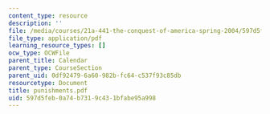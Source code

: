 ```yaml
---
content_type: resource
description: ''
file: /media/courses/21a-441-the-conquest-of-america-spring-2004/597d5feb0a74b7319c431bfabe95a998_punishments.pdf
file_type: application/pdf
learning_resource_types: []
ocw_type: OCWFile
parent_title: Calendar
parent_type: CourseSection
parent_uid: 0df92479-6a60-982b-fc64-c537f93c85db
resourcetype: Document
title: punishments.pdf
uid: 597d5feb-0a74-b731-9c43-1bfabe95a998
---
```

